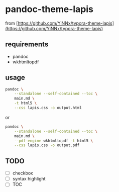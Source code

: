 # pandoc-theme-lapis

from [https://github.com/YiNNx/typora-theme-lapis](https://github.com/YiNNx/typora-theme-lapis)

## requirements

* pandoc
* wkhtmltopdf

## usage

```sh
pandoc \
    --standalone --self-contained --toc \
    main.md \
    -t html5 \
    --css lapis.css -o output.html
```

or

```sh
pandoc \
    --standalone --self-contained --toc \
    main.md \
    --pdf-engine wkhtmltopdf -t html5 \
    --css lapis.css -o output.pdf
```

## TODO

* [ ] checkbox
* [ ] syntax highlight
* [ ] TOC
